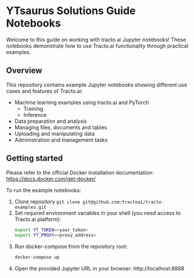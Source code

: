 # YTsaurus Solutions Guide Notebooks

Welcome to this guide on working with tracto.ai Jupyter notebooks! These notebooks demonstrate how to use Tracto.ai functionality through practical examples.

## Overview

This repository contains example Jupyter notebooks showing different use cases and features of Tracto.ai:

- Machine learning examples using tracto.ai and PyTorch
  - Training
  - Inference
- Data preparation and analysis
- Managing files, documents and tables
- Uploading and manipulating data
- Administration and management tasks

## Getting started

Please refer to the official Docker installation documentation: https://docs.docker.com/get-docker/

To run the example notebooks:

1. Clone repository `git clone git@github.com:tractoai/tracto-examples.git`
2. Set required environment variables in your shell (you need access to Tracto.ai platform):
   ```bash
   export YT_TOKEN=<your_token>
   export YT_PROXY=<proxy_address>
   ```
3. Run docker-compose from the repository root:
   ```bash
   docker-compose up
   ```
4. Open the provided Jupyter URL in your browser: http://localhost:8888
